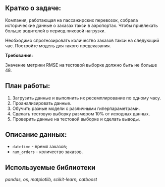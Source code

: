 ## Кратко о задаче:
Компания, работающая на пассажирских перевозок, собрала исторические данные о заказах такси в аэропортах. Чтобы привлекать больше водителей в период пиковой нагрузки. 

Необходимо спрогнозировать количество заказов такси на следующий час. Постройте модель для такого предсказания.

**Требования:**

Значение метрики RMSE на тестовой выборке должно быть не больше 48.

## План работы:

1. Загрузить данные и выполнить их ресемплирование по одному часу.
2. Проанализировать данные.
3. Обучить разные модели с различными гиперпараметрами.
4. Сделать тестовую выборку размером 10% от исходных данных.
5. Проверить данные на тестовой выборке и сделать выводы.

## Описание данных:

 - `datetime` - время заказов;
 - `num_orders` - количество заказов.

## Используемые библиотеки
*pandas, os, matplotlib, scikit-learn, catboost*
